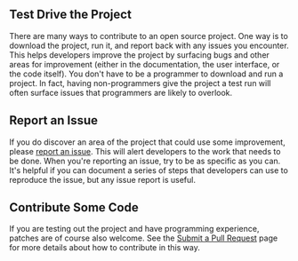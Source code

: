 ## Test Drive the Project

There are many ways to contribute to an open source project.  One way is to download the project, run it, and report back with any issues you encounter.  This helps developers improve the project by surfacing bugs and other areas for improvement (either in the documentation, the user interface, or the code itself).  You don't have to be a programmer to download and run a project.  In fact, having non-programmers give the project a test run will often surface issues that programmers are likely to overlook.

## Report an Issue

If you do discover an area of the project that could use some improvement, please <a href="https://github.com/ksclarke/${project.artifactId}/issues" title="Issues" target="_blank">report an issue</a>.  This will alert developers to the work that needs to be done.  When you're reporting an issue, try to be as specific as you can.  It's helpful if you can document a series of steps that developers can use to reproduce the issue, but any issue report is useful.

## Contribute Some Code

If you are testing out the project and have programming experience, patches are of course also welcome.  See the [Submit a Pull Request](coders-welcome.html "Submit a pull request") page for more details about how to contribute in this way.
